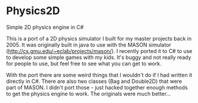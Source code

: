 # Physics2D
Simple 2D physics engine in C#

This is a port of a 2D physics simulator I built for my master projects back in 2005. It was originally built in java to use with the MASON simulator (http://cs.gmu.edu/~eclab/projects/mason/). I recently ported it to C# to use to develop some simple games with my kids. It's buggy and not really ready for people to use, but feel free to see what you can get to work.

With the port there are some weird things that I wouldn't do if I had written it directly in C#. There are also two classes (Bag and Double2D) that were part of MASON. I didn't port those - just hacked together enough methods to get the physics engine to work. The originals were much better...

